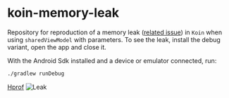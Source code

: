 # koin-memory-leak

Repository for reproduction of a memory leak ([related issue](https://github.com/InsertKoinIO/koin/issues/220))
in `Koin` when using `sharedViewModel` with parameters.
To see the leak, install the debug variant, open the app and close it.

With the Android Sdk installed and a device or emulator connected, run:

```bash
./gradlew runDebug
```

[Hprof](dump.hprof)
![Leak](leak.png)
